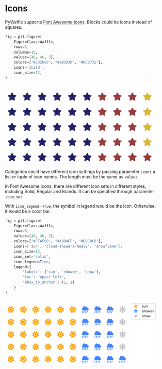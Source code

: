 # Icons

PyWaffle supports [Font Awesome icons](https://fontawesome.com/). Blocks could be icons instead of squares.

```python
fig = plt.figure(
    FigureClass=Waffle,
    rows=5,
    columns=10,
    values=[48, 46, 3],
    colors=["#232066", "#983D3D", "#DCB732"],
    icons='child',
    icon_size=12,
)
```
    
<img class="img_middle" alt="Icons" src="https://raw.githubusercontent.com/gyli/PyWaffle/master/examples/docs/icons.svg?sanitize=true">

Categories could have different icon settings by passing parameter `icons` a list or tuple of icon names. The length must be the same as `values`.

In Font Awesome Icons, there are different icon sets in different styles, including Solid, Regular and Brands. It can be specified through parameter `icon_set`.

With `icon_legend`=`True`, the symbol in legend would be the icon. Otherwise, it would be a color bar.

```python
fig = plt.figure(
    FigureClass=Waffle,
    rows=5,
    values=[48, 46, 3],
    colors=["#FFA500", "#4384FF", "#C0C0C0"],
    icons=['sun', 'cloud-showers-heavy', 'snowflake'],
    icon_size=12,
    icon_set='solid',
    icon_legend=True,
    legend={
        'labels': ['sun', 'shower', 'snow'], 
        'loc': 'upper left', 
        'bbox_to_anchor': (1, 1)
    }
)
```

<img class="img_middle" alt="Icons per category" src="https://raw.githubusercontent.com/gyli/PyWaffle/master/examples/docs/icons_different_per_category.svg?sanitize=true">